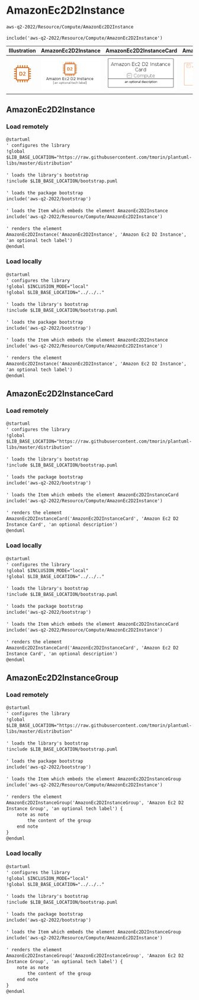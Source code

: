 # AmazonEc2D2Instance


```text
aws-q2-2022/Resource/Compute/AmazonEc2D2Instance
```

```text
include('aws-q2-2022/Resource/Compute/AmazonEc2D2Instance')
```



| Illustration | AmazonEc2D2Instance | AmazonEc2D2InstanceCard | AmazonEc2D2InstanceGroup |
| :---: | :---: | :---: | :---: |
| ![illustration for Illustration](../../../aws-q2-2022/Resource/Compute/AmazonEc2D2Instance.png) | ![illustration for AmazonEc2D2Instance](../../../aws-q2-2022/Resource/Compute/AmazonEc2D2Instance.Local.png) | ![illustration for AmazonEc2D2InstanceCard](../../../aws-q2-2022/Resource/Compute/AmazonEc2D2InstanceCard.Local.png) | ![illustration for AmazonEc2D2InstanceGroup](../../../aws-q2-2022/Resource/Compute/AmazonEc2D2InstanceGroup.Local.png) |




## AmazonEc2D2Instance

### Load remotely
```plantuml
@startuml
' configures the library
!global $LIB_BASE_LOCATION="https://raw.githubusercontent.com/tmorin/plantuml-libs/master/distribution"

' loads the library's bootstrap
!include $LIB_BASE_LOCATION/bootstrap.puml

' loads the package bootstrap
include('aws-q2-2022/bootstrap')

' loads the Item which embeds the element AmazonEc2D2Instance
include('aws-q2-2022/Resource/Compute/AmazonEc2D2Instance')

' renders the element
AmazonEc2D2Instance('AmazonEc2D2Instance', 'Amazon Ec2 D2 Instance', 'an optional tech label')
@enduml
```

### Load locally
```plantuml
@startuml
' configures the library
!global $INCLUSION_MODE="local"
!global $LIB_BASE_LOCATION="../../.."

' loads the library's bootstrap
!include $LIB_BASE_LOCATION/bootstrap.puml

' loads the package bootstrap
include('aws-q2-2022/bootstrap')

' loads the Item which embeds the element AmazonEc2D2Instance
include('aws-q2-2022/Resource/Compute/AmazonEc2D2Instance')

' renders the element
AmazonEc2D2Instance('AmazonEc2D2Instance', 'Amazon Ec2 D2 Instance', 'an optional tech label')
@enduml
```

## AmazonEc2D2InstanceCard

### Load remotely
```plantuml
@startuml
' configures the library
!global $LIB_BASE_LOCATION="https://raw.githubusercontent.com/tmorin/plantuml-libs/master/distribution"

' loads the library's bootstrap
!include $LIB_BASE_LOCATION/bootstrap.puml

' loads the package bootstrap
include('aws-q2-2022/bootstrap')

' loads the Item which embeds the element AmazonEc2D2InstanceCard
include('aws-q2-2022/Resource/Compute/AmazonEc2D2Instance')

' renders the element
AmazonEc2D2InstanceCard('AmazonEc2D2InstanceCard', 'Amazon Ec2 D2 Instance Card', 'an optional description')
@enduml
```

### Load locally
```plantuml
@startuml
' configures the library
!global $INCLUSION_MODE="local"
!global $LIB_BASE_LOCATION="../../.."

' loads the library's bootstrap
!include $LIB_BASE_LOCATION/bootstrap.puml

' loads the package bootstrap
include('aws-q2-2022/bootstrap')

' loads the Item which embeds the element AmazonEc2D2InstanceCard
include('aws-q2-2022/Resource/Compute/AmazonEc2D2Instance')

' renders the element
AmazonEc2D2InstanceCard('AmazonEc2D2InstanceCard', 'Amazon Ec2 D2 Instance Card', 'an optional description')
@enduml
```

## AmazonEc2D2InstanceGroup

### Load remotely
```plantuml
@startuml
' configures the library
!global $LIB_BASE_LOCATION="https://raw.githubusercontent.com/tmorin/plantuml-libs/master/distribution"

' loads the library's bootstrap
!include $LIB_BASE_LOCATION/bootstrap.puml

' loads the package bootstrap
include('aws-q2-2022/bootstrap')

' loads the Item which embeds the element AmazonEc2D2InstanceGroup
include('aws-q2-2022/Resource/Compute/AmazonEc2D2Instance')

' renders the element
AmazonEc2D2InstanceGroup('AmazonEc2D2InstanceGroup', 'Amazon Ec2 D2 Instance Group', 'an optional tech label') {
    note as note
        the content of the group
    end note
}
@enduml
```

### Load locally
```plantuml
@startuml
' configures the library
!global $INCLUSION_MODE="local"
!global $LIB_BASE_LOCATION="../../.."

' loads the library's bootstrap
!include $LIB_BASE_LOCATION/bootstrap.puml

' loads the package bootstrap
include('aws-q2-2022/bootstrap')

' loads the Item which embeds the element AmazonEc2D2InstanceGroup
include('aws-q2-2022/Resource/Compute/AmazonEc2D2Instance')

' renders the element
AmazonEc2D2InstanceGroup('AmazonEc2D2InstanceGroup', 'Amazon Ec2 D2 Instance Group', 'an optional tech label') {
    note as note
        the content of the group
    end note
}
@enduml
```

